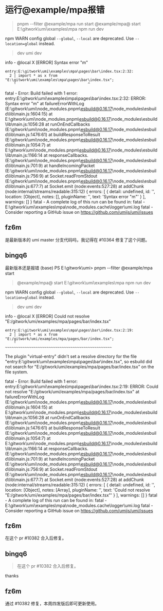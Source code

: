 # 运行@example/mpa报错

> pnpm --filter @example/mpa run start
> @example/mpa@ start E:\gitwork\umi\examples\mpa
> npm run dev

npm WARN config global `--global`, `--local` are deprecated. Use `--location=global` instead.

> dev
> umi dev

info - @local
X [ERROR] Syntax error "m"

    entry:E:\gitwork\umi\examples\mpa\pages\bar\index.tsx:2:32:
      2 │ import * as x from "E:\gitwork\umi\examples\mpa\pages\bar\index.tsx";
        ╵                                 ^

fatal - Error: Build failed with 1 error:
entry:E:\gitwork\umi\examples\mpa\pages\bar\index.tsx:2:32: ERROR: Syntax error "m"
at failureErrorWithLog (E:\gitwork\umi\node_modules\.pnpm\esbuild@0.16.17\node_modules\esbuild\lib\main.js:1604:15)
at E:\gitwork\umi\node_modules\.pnpm\esbuild@0.16.17\node_modules\esbuild\lib\main.js:1056:28
at runOnEndCallbacks (E:\gitwork\umi\node_modules\.pnpm\esbuild@0.16.17\node_modules\esbuild\lib\main.js:1476:61)
at buildResponseToResult (E:\gitwork\umi\node_modules\.pnpm\esbuild@0.16.17\node_modules\esbuild\lib\main.js:1054:7)
at E:\gitwork\umi\node_modules\.pnpm\esbuild@0.16.17\node_modules\esbuild\lib\main.js:1166:14
at responseCallbacks.<computed> (E:\gitwork\umi\node_modules\.pnpm\esbuild@0.16.17\node_modules\esbuild\lib\main.js:701:9)
at handleIncomingPacket (E:\gitwork\umi\node_modules\.pnpm\esbuild@0.16.17\node_modules\esbuild\lib\main.js:756:9)
at Socket.readFromStdout (E:\gitwork\umi\node_modules\.pnpm\esbuild@0.16.17\node_modules\esbuild\lib\main.js:677:7)
at Socket.emit (node:events:527:28)
at addChunk (node:internal/streams/readable:315:12) {
errors: [
{
detail: undefined,
id: '',
location: [Object],
notes: [],
pluginName: '',
text: 'Syntax error "m"'
}
],
warnings: []
}
fatal - A complete log of this run can be found in:
fatal - E:\gitwork\umi\examples\mpa\node_modules\.cache\logger\umi.log
fatal - Consider reporting a GitHub issue on https://github.com/umijs/umi/issues

## fz6m

是最新版本的 umi master 分支代码吗，我记得在 #10364 修复了这个问题。

## bingq6

最新版本还是报错
(base) PS E:\gitwork\umi> pnpm --filter @example/mpa start

> @example/mpa@ start E:\gitwork\umi\examples\mpa
> npm run dev

npm WARN config global `--global`, `--local` are deprecated. Use `--location=global` instead.

> dev
> umi dev

info - @local
X [ERROR] Could not resolve "E:/gitwork/umi/examples/mpa/pages/bar/index.tsx"

    entry:E:\gitwork\umi\examples\mpa\pages\bar\index.tsx:2:19:
      2 │ import * as x from "E:/gitwork/umi/examples/mpa/pages/bar/index.tsx";
        ╵                    ~~~~~~~~~~~~~~~~~~~~~~~~~~~~~~~~~~~~~~~~~~~~~~~~~

The plugin "virtual-entry" didn't set a resolve directory for the file
"entry:E:\\gitwork\\umi\\examples\\mpa\\pages\\bar\\index.tsx", so esbuild did not search for
"E:/gitwork/umi/examples/mpa/pages/bar/index.tsx" on the file system.

fatal - Error: Build failed with 1 error:
entry:E:\gitwork\umi\examples\mpa\pages\bar\index.tsx:2:19: ERROR: Could not resolve "E:/gitwork/umi/examples/mpa/pages/bar/index.tsx"
at failureErrorWithLog (E:\gitwork\umi\node_modules\.pnpm\esbuild@0.16.17\node_modules\esbuild\lib\main.js:1604:15)
at E:\gitwork\umi\node_modules\.pnpm\esbuild@0.16.17\node_modules\esbuild\lib\main.js:1056:28
at runOnEndCallbacks (E:\gitwork\umi\node_modules\.pnpm\esbuild@0.16.17\node_modules\esbuild\lib\main.js:1476:61)
at buildResponseToResult (E:\gitwork\umi\node_modules\.pnpm\esbuild@0.16.17\node_modules\esbuild\lib\main.js:1054:7)
at E:\gitwork\umi\node_modules\.pnpm\esbuild@0.16.17\node_modules\esbuild\lib\main.js:1166:14
at responseCallbacks.<computed> (E:\gitwork\umi\node_modules\.pnpm\esbuild@0.16.17\node_modules\esbuild\lib\main.js:701:9)
at handleIncomingPacket (E:\gitwork\umi\node_modules\.pnpm\esbuild@0.16.17\node_modules\esbuild\lib\main.js:756:9)
at Socket.readFromStdout (E:\gitwork\umi\node_modules\.pnpm\esbuild@0.16.17\node_modules\esbuild\lib\main.js:677:7)
at Socket.emit (node:events:527:28)
at addChunk (node:internal/streams/readable:315:12) {
errors: [
{
detail: undefined,
id: '',
location: [Object],
notes: [Array],
pluginName: '',
text: 'Could not resolve "E:/gitwork/umi/examples/mpa/pages/bar/index.tsx"'
}
],
warnings: []
}
fatal - A complete log of this run can be found in:
fatal - E:\gitwork\umi\examples\mpa\node_modules\.cache\logger\umi.log
fatal - Consider reporting a GitHub issue on https://github.com/umijs/umi/issues

## fz6m

在这个 pr #10382 合入后修复。

## bingq6

> 在这个 pr #10382 合入后修复。

thanks

## fz6m

通过 #10382 修复，本周四发版后即可更新使用。
